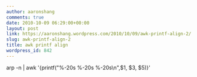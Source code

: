 ```yaml
---
author: aaronshang
comments: true
date: 2010-10-09 06:29:00+00:00
layout: post
link: https://aaronshang.wordpress.com/2010/10/09/awk-printf-align-2/
slug: awk-printf-align-2
title: awk printf align
wordpress_id: 842
---
```


  
arp -n | awk '{printf("%-20s %-20s %-20s\n",$1, $3, $5)}'  


![]()
